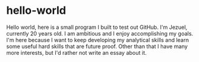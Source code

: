 # hello-world
Hello world, here is a small program I built to test out GitHub.
I'm Jezuel, currently 20 years old. I am ambitious and I enjoy accomplishing my goals.
I'm here because I want to keep developing my analytical skills and learn some useful hard skills that are future proof.
Other than that I have many more interests, but I'd rather not write an essay about it.


